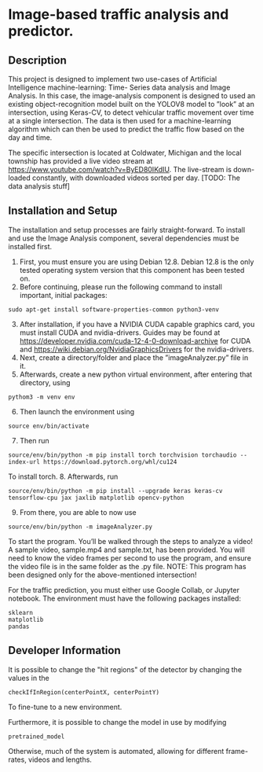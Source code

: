 # Image-based traffic analysis and predictor.
## Description
This project is designed to implement two use-cases of Artificial Intelligence machine-learning: Time-
Series data analysis and Image Analysis. In this case, the image-analysis component is designed to
used an existing object-recognition model built on the YOLOV8 model to ”look” at an intersection,
using Keras-CV, to detect vehicular traffic movement over time at a single intersection. The data is
then used for a machine-learning algorithm which can then be used to predict the traffic flow based
on the day and time.

The specific intersection is located at Coldwater, Michigan and the local township has provided
a live video stream at https://www.youtube.com/watch?v=ByED80IKdIU. The live-stream is down-
loaded constantly, with downloaded videos sorted per day.
[TODO: The data analysis stuff]
## Installation and Setup
The installation and setup processes are fairly straight-forward.
To install and use the Image Analysis component, several dependencies must be installed first.
1. First, you must ensure you are using Debian 12.8. Debian 12.8 is the only tested operating
system version that this component has been tested on.
2. Before continuing, please run the following command to install important, initial packages:
```
sudo apt-get install software-properties-common python3-venv
```
3. After installation, if you have a NVIDIA CUDA capable graphics card, you must install CUDA
and nvidia-drivers. Guides may be found at https://developer.nvidia.com/cuda-12-4-0-download-archive
for CUDA and https://wiki.debian.org/NvidiaGraphicsDrivers for the nvidia-drivers.
4. Next, create a directory/folder and place the ”imageAnalyzer.py” file in it.
5. Afterwards, create a new python virtual environment, after entering that directory, using
```
pythom3 -m venv env
```
6. Then launch the environment using
```
source env/bin/activate
```
7. Then run
```
source/env/bin/python -m pip install torch torchvision torchaudio --index-url https://download.pytorch.org/whl/cu124
```
To install torch.
8. Afterwards, run
```
source/env/bin/python -m pip install --upgrade keras keras-cv tensorflow-cpu jax jaxlib matplotlib opencv-python
```
9. From there, you are able to now use
```
source/env/bin/python -m imageAnalyzer.py
```
To start the program. You’ll be walked through the steps to analyze a video! A sample video,
sample.mp4 and sample.txt, has been provided. You will need to know the video frames per
second to use the program, and ensure the video file is in the same folder as the .py file.
NOTE: This program has been designed only for the above-mentioned intersection!

For the traffic prediction, you must either use Google Collab, or Jupyter notebook.
The environment must have the following packages installed:
```
sklearn
matplotlib
pandas
```

## Developer Information
It is possible to change the "hit regions" of the detector by changing the values in the
```
checkIfInRegion(centerPointX, centerPointY)
```
To fine-tune to a new environment.

Furthermore, it is possible to change the model in use by modifying
```
pretrained_model
```

Otherwise, much of the system is automated, allowing for different frame-rates, videos and lengths.
